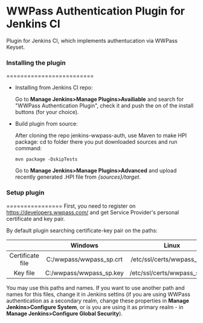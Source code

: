 WWPass Authentication Plugin for Jenkins CI
==============================================
Plugin for Jenkins CI, which implements authentucation via WWPass Keyset.



### Installing the plugin
=========================
* Installing from Jenkins CI repo:

  Go to **Manage Jenkins>Manage Plugins>Availiable** and search for "WWPass Authentication Plugin", check it and push the on of the install buttons (for your choice).
  

* Build plugin from source:

  After cloning the repo jenkins-wwpass-auth, use Maven to make HPI package:
    cd to folder there you put downloaded sources and run command:
  
    ```
    mvn package -DskipTests
    ```
    
  Go to **Manage Jenkins>Manage Plugins>Advanced** and upload recently generated .HPI file from *{sources}/target*.

  
### Setup plugin
================
First, you need to register on https://developers.wwpass.com/ and get Service Provider's personal certificate and key pair.

By default plugin searching certificate-key pair on the paths:

|                  |         Windows         |             Linux            |
|:----------------:|:-----------------------:|:----------------------------:|
| Certificate file | C:/wwpass/wwpass_sp.crt | /etc/ssl/certs/wwpass_sp.crt | 
|     Key file     | C:/wwpass/wwpass_sp.key | /etc/ssl/certs/wwpass_sp.key |

You may use this paths and names. If you want to use another path and names for this files, change it in Jenkins settins (if you are using WWPass authentication as a secondary realm, change these properties in **Manage Jenkins>Configure System**, or is you are using it as primary realm - in **Manage Jenkins>Configure Global Security**).
